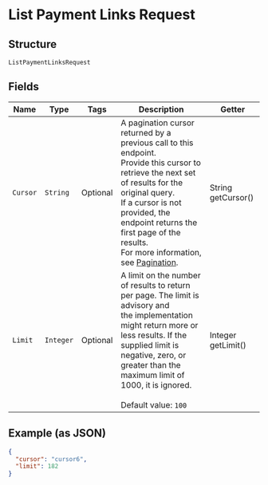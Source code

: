 
# List Payment Links Request

## Structure

`ListPaymentLinksRequest`

## Fields

| Name | Type | Tags | Description | Getter |
|  --- | --- | --- | --- | --- |
| `Cursor` | `String` | Optional | A pagination cursor returned by a previous call to this endpoint.<br>Provide this cursor to retrieve the next set of results for the original query.<br>If a cursor is not provided, the endpoint returns the first page of the results.<br>For more  information, see [Pagination](https://developer.squareup.com/docs/build-basics/common-api-patterns/pagination). | String getCursor() |
| `Limit` | `Integer` | Optional | A limit on the number of results to return per page. The limit is advisory and<br>the implementation might return more or less results. If the supplied limit is negative, zero, or<br>greater than the maximum limit of 1000, it is ignored.<br><br>Default value: `100` | Integer getLimit() |

## Example (as JSON)

```json
{
  "cursor": "cursor6",
  "limit": 182
}
```

